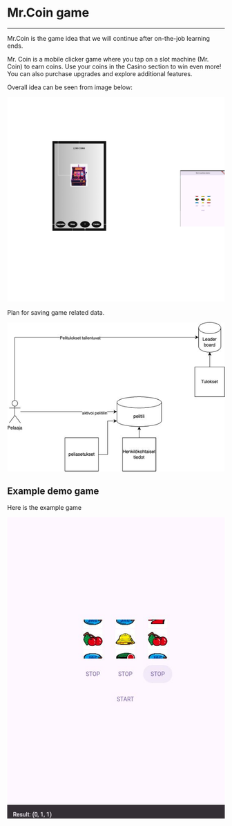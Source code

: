 # Mr.Coin game
---

Mr.Coin is the game idea that we will continue after on-the-job learning ends.

Mr. Coin is a mobile clicker game where you tap on a slot machine (Mr. Coin) to earn coins. 
Use your coins in the Casino section to win even more!
You can also purchase upgrades and explore additional features.

Overall idea can be seen from image below:

![Mr.Coin game plan](./Mr.Coin-game-plan.png)

Plan for saving game related data.

![Mr.Coin Data saving](./Data.jpg)

## Example demo game
Here is the example game

![Example game](./Slot-demo-end.jpg)


